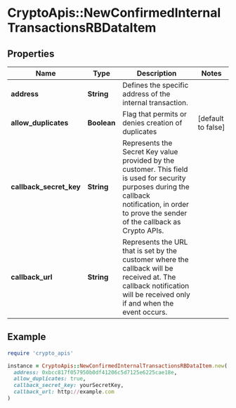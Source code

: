 # CryptoApis::NewConfirmedInternalTransactionsRBDataItem

## Properties

| Name | Type | Description | Notes |
| ---- | ---- | ----------- | ----- |
| **address** | **String** | Defines the specific address of the internal transaction. |  |
| **allow_duplicates** | **Boolean** | Flag that permits or denies creation of duplicates | [default to false] |
| **callback_secret_key** | **String** | Represents the Secret Key value provided by the customer. This field is used for security purposes during the callback notification, in order to prove the sender of the callback as Crypto APIs. |  |
| **callback_url** | **String** | Represents the URL that is set by the customer where the callback will be received at. The callback notification will be received only if and when the event occurs. |  |

## Example

```ruby
require 'crypto_apis'

instance = CryptoApis::NewConfirmedInternalTransactionsRBDataItem.new(
  address: 0xbcc817f057950b0df41206c5d7125e6225cae18e,
  allow_duplicates: true,
  callback_secret_key: yourSecretKey,
  callback_url: http://example.com
)
```

